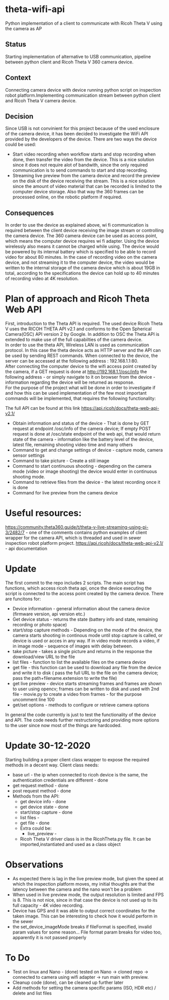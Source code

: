 # theta-wifi-api
 Python implementation of a client to communicate with Ricoh Theta V using the camera as AP

## Status
Starting implementation of alternative to USB communication, pipeline between python client and Ricoh Theta V 360 camera device.

## Context

Connecting camera device with device running python script on inspection robot platform.Implementing communication stream between python client and Ricoh Theta V camera device.
## Decision

Since USB is not convinient for this project because of the used enclosure of the camera device, it has been decided to investigate the WiFi API provided by the developers of the device. There are two ways the  device could be used:

- Start video recording when workflow starts and stop recording when done, then transfer the video from the device. This is a nice solution since it does not require alot of bandwith, since the only required  communication is to send commands to start and stop recording.
- Streaming live preview from the camera device and record the preview on the disk of the device receiving the stream. This is a nice solution since the amount of video material that can be recorded is limited to the computer device storage. Also that way the 360 frames can be processed online, on the robotic platform if required.

## Consequences
In order to use the device as explained above, wi fi communication is required between the client device receiving the image stream or controlling the camera device. The 360 camera device can be used as access point, which means the computer device requires wi fi adapter. Using the device wirelessly also means it cannot be charged while using. The device would be powered by its internal battery which is specified to be able to record video for about 80 minutes. In the case of recording video on the camera device, and not streaming it to the computer device, the video would be written to the internal storage of the camera device which is about 19GB in total, according to the specifications the device can hold up to 40 minutes of recording video at 4K resolution.

# Plan of approach and Ricoh Theta Web API #

First, introduction to the Theta API is required. The used device Ricoh Theta V uses the RICOH THETA API v2.1 and conforms to the Open Spherical Camera(OSC) API version 2 by Google. In addition to OSC the Theta API is extended to make use of the full capabilties of the camera device. <br>
In order to use the theta API, Wireless LAN is used as communication protocol. In this case the theta device acts as HTTP server and the API can be used by sending REST commands. When connected to the device, the server can be accessed at the following address : 192.168.1.1:80. <br>
After connecting the computer device to the wifi access point created by the camera, if a GET request is done at http://192.168.1.1/osc/info the following address - or simply navigate to it on browser from the device - information regarding the device will be returned as response. <br>
For the purpose of the project what will be done in order to investigate if and how this can be used implementation of the few most important commands will be implemented, that requires the following functionality:

The full API can be found at this link https://api.ricoh/docs/theta-web-api-v2.1/

- Obtain information and status of the device - That is done by GET request at endpoint /osc/info of the camera device; If empty POST request is done at /osc/state endpoint of the web api, that would return state of the camera - information like the battery level of the device, latest file, remaining shooting video time and many others
- Command to get and change settings of device - capture mode, camera sensor settings
- Command to take picture - Create a still image 
- Command to start continuous shooting - depending on the camera mode (video or image shooting) the device would enter in continuous shooting mode.
- Command to retrieve files from the device - the latest recording once it is done
- Command for live preview from the camera device

# Useful resources:
https://community.theta360.guide/t/theta-v-live-streaming-using-pi-3/2482/7 - one of the comments contains python examples of client wrapper for the camera API, which is threaded and used in sewer inspection robot platform project.
https://api.ricoh/docs/theta-web-api-v2.1/ - api documentation

# Update
The first commit  to the repo includes 2 scripts. The main script has functions, which access ricoh theta api, once the device executing the script is connected to the access point created by the camera device. There are funcitons for:
- Device information - general information about the camera device (firmware version, api version etc.)
- Get device status - returns the state (battery info and state, remaining recording or photo space)
- start/stop capture methods - Depending on the mode of the device, the camera starts shooting in continous mode until stop capture is called, or device is used or acces in any way. If in video mode records a video, if in image mode - sequence of images with delay between.
- take picture - takes a single picture and returns in the response the download/view URL to the file
- list files - function to list the available files on the camera device
- get file - this function can be used to download any file from the device and write it to disk ( pass the full URL to the file on the camera device; pass the path+filename.extension to write the file)
- get live preview - device starts streaming frames and frames are shown to user using opencv; frames can be written to disk and used with 2nd file - movie.py to create a video from frames - for the purpose uncomment line 100
- get/set options - methods to configure or retrieve camera options

In general the code currently is just to test the functionality of the device and API. The code needs further restructoring and providing more options to the user since now most of the things are hardcoded.

# Update 30-12-2020
Starting building a proper client class wrapper to expose the required methods in a decent way.
Client class needs:
- base url - the ip when connected to ricoh device is the same, the authentication credentials are different - done
- get request method - done
- post request method - done
- Methods from the API:
  - get device info - done
  - get device state - done
  - start/stop capture - done
  - list files - 
  - get file - done
  - Extra could be: 
    - live_preview - 
  - Ricoh Theta V driver class is in the RicohTheta.py file. It can be imported,instantiated and used as a class object

# Observations
- As expected there is lag in the live preview mode, but given the speed at which the inspection platform moves, my initial thoughts are that the latency between the camera and the nano won't be a problem
- When used in live preview mode, the output resolution is limited and FPS is 8. This is not nice, since in that case the device is not used up to its full capacity - 4K video recording.
- Device has GPS and it was able to output correct coordinates for the taken image. This can be interesting to check how it would perform in the sewer
- the set_device_imageMode breaks if fileFormat is specified, invalid param values for some reason... File format param breaks for video too, apparently it is not passed properly


# To Do
- Test on linux and Nano - (done) tested on Nano -> cloned repo -> connected to camera using wifi adapter -> run main with preview.
- Cleanup code (done), can be cleaned up further later
- Add methods for setting the camera specific params (ISO, HDR etc) / delete and list files

